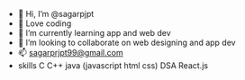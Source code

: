 - 👋 Hi, I’m @sagarpjpt
- 👀 Love coding
- 🌱 I’m currently learning app and web dev
- 💞️ I’m looking to collaborate on web designing and app dev
- 📫 sagarprjpt99@gmail.com
- skills C C++ java (javascript html css) DSA React.js

<!---
sagarpjpt/sagarpjpt is a ✨ special ✨ repository because its `README.md` (this file) appears on your GitHub profile.
You can click the Preview link to take a look at your changes.
--->
